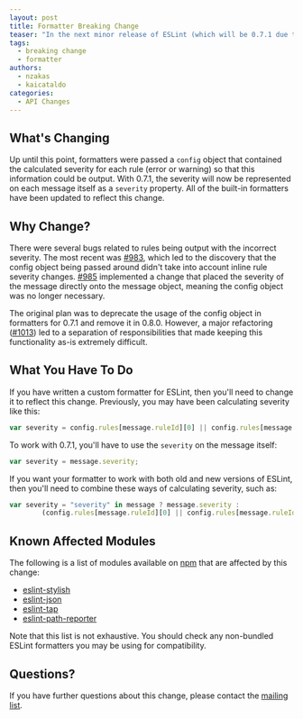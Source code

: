 ```yaml
---
layout: post
title: Formatter Breaking Change
teaser: "In the next minor release of ESLint (which will be 0.7.1 due to us incorrectly pushing 0.6.2 as 0.7.0 last month), there will be a breaking change to the way formatters operate."
tags:
  - breaking change
  - formatter
authors:
  - nzakas
  - kaicataldo
categories:
  - API Changes
---
```


## What's Changing

Up until this point, formatters were passed a `config` object that contained the calculated severity for each rule (error or warning) so that this information could be output. With 0.7.1, the severity will now be represented on each message itself as a `severity` property. All of the built-in formatters have been updated to reflect this change.

## Why Change?

There were several bugs related to rules being output with the incorrect severity. The most recent was [#983](https://github.com/eslint/eslint/issues/983), which led to the discovery that the config object being passed around didn't take into account inline rule severity changes. [#985](https://github.com/eslint/eslint/pull/985) implemented a change that placed the severity of the message directly onto the message object, meaning the config object was no longer necessary.

The original plan was to deprecate the usage of the config object in formatters for 0.7.1 and remove it in 0.8.0. However, a major refactoring ([#1013](https://github.com/eslint/eslint/pull/1013)) led to a separation of responsibilities that made keeping this functionality as-is extremely difficult.

## What You Have To Do

If you have written a custom formatter for ESLint, then you'll need to change it to reflect this change. Previously, you may have been calculating severity like this:

```js
var severity = config.rules[message.ruleId][0] || config.rules[message.ruleId];
```

To work with 0.7.1, you'll have to use the `severity` on the message itself:

```js
var severity = message.severity;
```

If you want your formatter to work with both old and new versions of ESLint, then you'll need to combine these ways of calculating severity, such as:

```js
var severity = "severity" in message ? message.severity :
        (config.rules[message.ruleId][0] || config.rules[message.ruleId]);
```

## Known Affected Modules

The following is a list of modules available on [npm](https://npmjs.org) that are affected by this change:

* [eslint-stylish](https://www.npmjs.org/package/eslint-stylish)
* [eslint-json](https://www.npmjs.org/package/eslint-json)
* [eslint-tap](https://www.npmjs.org/package/eslint-tap)
* [eslint-path-reporter](https://www.npmjs.org/package/eslint-path-formatter)

Note that this list is not exhaustive. You should check any non-bundled ESLint formatters you may be using for compatibility.

## Questions?

If you have further questions about this change, please contact the [mailing list](https://groups.google.com/group/eslint).
